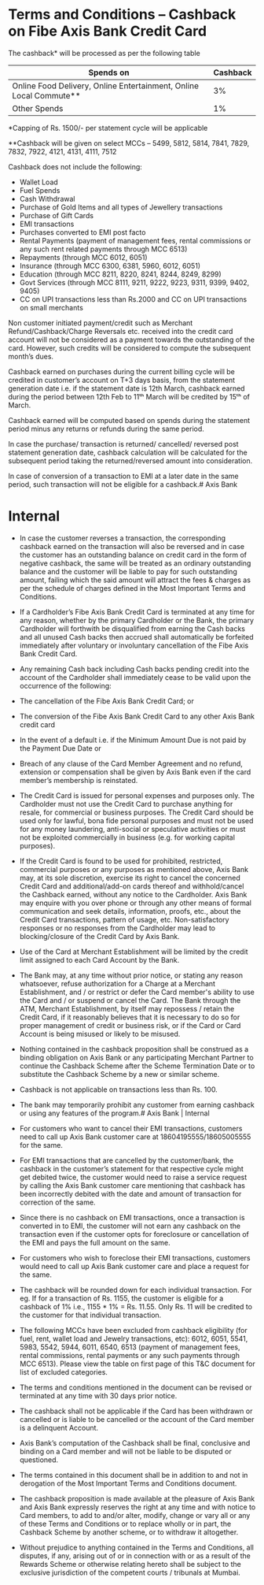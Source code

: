 # Terms and Conditions – Cashback on Fibe Axis Bank Credit Card

The cashback* will be processed as per the following table

|Spends on|Cashback|
|---|---|
|Online Food Delivery, Online Entertainment, Online Local Commute**|3%|
|Other Spends|1%|

*Capping of Rs. 1500/- per statement cycle will be applicable

**Cashback will be given on select MCCs – 5499, 5812, 5814, 7841, 7829, 7832, 7922, 4121, 4131, 4111, 7512

Cashback does not include the following:

- Wallet Load
- Fuel Spends
- Cash Withdrawal
- Purchase of Gold Items and all types of Jewellery transactions
- Purchase of Gift Cards
- EMI transactions
- Purchases converted to EMI post facto
- Rental Payments (payment of management fees, rental commissions or any such rent related payments through MCC 6513)
- Repayments (through MCC 6012, 6051)
- Insurance (through MCC 6300, 6381, 5960, 6012, 6051)
- Education (through MCC 8211, 8220, 8241, 8244, 8249, 8299)
- Govt Services (through MCC 8111, 9211, 9222, 9223, 9311, 9399, 9402, 9405)
- CC on UPI transactions less than Rs.2000 and CC on UPI transactions on small merchants

Non customer initiated payment/credit such as Merchant Refund/Cashback/Charge Reversals etc. received into the credit card account will not be considered as a payment towards the outstanding of the card. However, such credits will be considered to compute the subsequent month’s dues.

Cashback earned on purchases during the current billing cycle will be credited in customer’s account on T+3 days basis, from the statement generation date i.e. if the statement date is 12th March, cashback earned during the period between 12th Feb to 11ᵗʰ March will be credited by 15ᵗʰ of March.

Cashback earned will be computed based on spends during the statement period minus any returns or refunds during the same period.

In case the purchase/ transaction is returned/ cancelled/ reversed post statement generation date, cashback calculation will be calculated for the subsequent period taking the returned/reversed amount into consideration.

In case of conversion of a transaction to EMI at a later date in the same period, such transaction will not be eligible for a cashback.# Axis Bank

# Internal

- In case the customer reverses a transaction, the corresponding cashback earned on the transaction will also be reversed and in case the customer has an outstanding balance on credit card in the form of negative cashback, the same will be treated as an ordinary outstanding balance and the customer will be liable to pay for such outstanding amount, failing which the said amount will attract the fees & charges as per the schedule of charges defined in the Most Important Terms and Conditions.
- If a Cardholder’s Fibe Axis Bank Credit Card is terminated at any time for any reason, whether by the primary Cardholder or the Bank, the primary Cardholder will forthwith be disqualified from earning the Cash backs and all unused Cash backs then accrued shall automatically be forfeited immediately after voluntary or involuntary cancellation of the Fibe Axis Bank Credit Card.
- Any remaining Cash back including Cash backs pending credit into the account of the Cardholder shall immediately cease to be valid upon the occurrence of the following:
- The cancellation of the Fibe Axis Bank Credit Card; or
- The conversion of the Fibe Axis Bank Credit Card to any other Axis Bank credit card
- In the event of a default i.e. if the Minimum Amount Due is not paid by the Payment Due Date or
- Breach of any clause of the Card Member Agreement and no refund, extension or compensation shall be given by Axis Bank even if the card member’s membership is reinstated.
- The Credit Card is issued for personal expenses and purposes only. The Cardholder must not use the Credit Card to purchase anything for resale, for commercial or business purposes. The Credit Card should be used only for lawful, bona fide personal purposes and must not be used for any money laundering, anti-social or speculative activities or must not be exploited commercially in business (e.g. for working capital purposes).
- If the Credit Card is found to be used for prohibited, restricted, commercial purposes or any purposes as mentioned above, Axis Bank may, at its sole discretion, exercise its right to cancel the concerned Credit Card and additional/add-on cards thereof and withhold/cancel the Cashback earned, without any notice to the Cardholder. Axis Bank may enquire with you over phone or through any other means of formal communication and seek details, information, proofs, etc., about the Credit Card transactions, pattern of usage, etc. Non-satisfactory responses or no responses from the Cardholder may lead to blocking/closure of the Credit Card by Axis Bank.
- Use of the Card at Merchant Establishment will be limited by the credit limit assigned to each Card Account by the Bank.
- The Bank may, at any time without prior notice, or stating any reason whatsoever, refuse authorization for a Charge at a Merchant Establishment, and / or restrict or defer the Card member's ability to use the Card and / or suspend or cancel the Card. The Bank through the ATM, Merchant Establishment, by itself may repossess / retain the Credit Card, if it reasonably believes that it is necessary to do so for proper management of credit or business risk, or if the Card or Card Account is being misused or likely to be misused.
- Nothing contained in the cashback proposition shall be construed as a binding obligation on Axis Bank or any participating Merchant Partner to continue the Cashback Scheme after the Scheme Termination Date or to substitute the Cashback Scheme by a new or similar scheme.
- Cashback is not applicable on transactions less than Rs. 100.
- The bank may temporarily prohibit any customer from earning cashback or using any features of the program.# Axis Bank | Internal

- For customers who want to cancel their EMI transactions, customers need to call up Axis Bank customer care at 18604195555/18605005555 for the same.
- For EMI transactions that are cancelled by the customer/bank, the cashback in the customer’s statement for that respective cycle might get debited twice, the customer would need to raise a service request by calling the Axis Bank customer care mentioning that cashback has been incorrectly debited with the date and amount of transaction for correction of the same.
- Since there is no cashback on EMI transactions, once a transaction is converted in to EMI, the customer will not earn any cashback on the transaction even if the customer opts for foreclosure or cancellation of the EMI and pays the full amount on the same.
- For customers who wish to foreclose their EMI transactions, customers would need to call up Axis Bank customer care and place a request for the same.
- The cashback will be rounded down for each individual transaction. For eg. If for a transaction of Rs. 1155, the customer is eligible for a cashback of 1% i.e., 1155 * 1% = Rs. 11.55. Only Rs. 11 will be credited to the customer for that individual transaction.
- The following MCCs have been excluded from cashback eligibility (for fuel, rent, wallet load and Jewelry transactions, etc): 6012, 6051, 5541, 5983, 5542, 5944, 6011, 6540, 6513 (payment of management fees, rental commissions, rental payments or any such payments through MCC 6513). Please view the table on first page of this T&C document for list of excluded categories.
- The terms and conditions mentioned in the document can be revised or terminated at any time with 30 days prior notice.
- The cashback shall not be applicable if the Card has been withdrawn or cancelled or is liable to be cancelled or the account of the Card member is a delinquent Account.
- Axis Bank’s computation of the Cashback shall be final, conclusive and binding on a Card member and will not be liable to be disputed or questioned.
- The terms contained in this document shall be in addition to and not in derogation of the Most Important Terms and Conditions document.
- The cashback proposition is made available at the pleasure of Axis Bank and Axis Bank expressly reserves the right at any time and with notice to Card members, to add to and/or alter, modify, change or vary all or any of these Terms and Conditions or to replace wholly or in part, the Cashback Scheme by another scheme, or to withdraw it altogether.
- Without prejudice to anything contained in the Terms and Conditions, all disputes, if any, arising out of or in connection with or as a result of the Rewards Scheme or otherwise relating hereto shall be subject to the exclusive jurisdiction of the competent courts / tribunals at Mumbai.